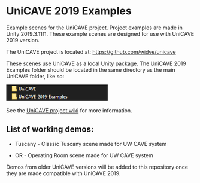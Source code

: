 # UniCAVE 2019 Examples
Example scenes for the UniCAVE project. Project examples are made in Unity 2019.3.11f1. These example scenes are designed for use with UniCAVE 2019 version.

The UniCAVE project is located at:
https://github.com/widve/unicave

These scenes use UniCAVE as a local Unity package. The UniCAVE 2019 Examples folder should be located in the same directory as the main UniCAVE folder, like so:

![Folder structure setup](unicave_folder_structure.png)

See the [UniCAVE project wiki](https://github.com/widVE/UniCAVE/wiki/UniCAVE-2019:-Package-Installation) for more information.

## List of working demos:

* Tuscany - Classic Tuscany scene made for UW CAVE system

* OR - Operating Room scene made for UW CAVE system

Demos from older UniCAVE versions will be added to this repository once they are made compatible with UniCAVE 2019.
